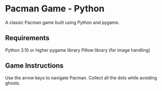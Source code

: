 #  Pacman Game - Python
A classic Pacman game built using Python and pygame.

## Requirements
Python 3.10 or higher
pygame library
Pillow library (for image handling)
## Game Instructions
Use the arrow keys to navigate Pacman.
Collect all the dots while avoiding ghosts.
